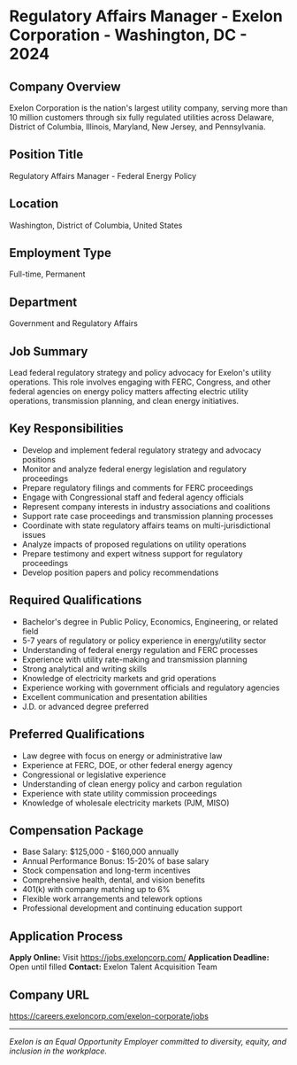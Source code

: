 # Regulatory Affairs Manager - Exelon Corporation - Washington, DC - 2024

## Company Overview
Exelon Corporation is the nation's largest utility company, serving more than 10 million customers through six fully regulated utilities across Delaware, District of Columbia, Illinois, Maryland, New Jersey, and Pennsylvania.

## Position Title
Regulatory Affairs Manager - Federal Energy Policy

## Location
Washington, District of Columbia, United States

## Employment Type
Full-time, Permanent

## Department
Government and Regulatory Affairs

## Job Summary
Lead federal regulatory strategy and policy advocacy for Exelon's utility operations. This role involves engaging with FERC, Congress, and other federal agencies on energy policy matters affecting electric utility operations, transmission planning, and clean energy initiatives.

## Key Responsibilities
- Develop and implement federal regulatory strategy and advocacy positions
- Monitor and analyze federal energy legislation and regulatory proceedings
- Prepare regulatory filings and comments for FERC proceedings
- Engage with Congressional staff and federal agency officials
- Represent company interests in industry associations and coalitions
- Support rate case proceedings and transmission planning processes
- Coordinate with state regulatory affairs teams on multi-jurisdictional issues
- Analyze impacts of proposed regulations on utility operations
- Prepare testimony and expert witness support for regulatory proceedings
- Develop position papers and policy recommendations

## Required Qualifications
- Bachelor's degree in Public Policy, Economics, Engineering, or related field
- 5-7 years of regulatory or policy experience in energy/utility sector
- Understanding of federal energy regulation and FERC processes
- Experience with utility rate-making and transmission planning
- Strong analytical and writing skills
- Knowledge of electricity markets and grid operations
- Experience working with government officials and regulatory agencies
- Excellent communication and presentation abilities
- J.D. or advanced degree preferred

## Preferred Qualifications
- Law degree with focus on energy or administrative law
- Experience at FERC, DOE, or other federal energy agency
- Congressional or legislative experience
- Understanding of clean energy policy and carbon regulation
- Experience with state utility commission proceedings
- Knowledge of wholesale electricity markets (PJM, MISO)

## Compensation Package
- Base Salary: $125,000 - $160,000 annually
- Annual Performance Bonus: 15-20% of base salary
- Stock compensation and long-term incentives
- Comprehensive health, dental, and vision benefits
- 401(k) with company matching up to 6%
- Flexible work arrangements and telework options
- Professional development and continuing education support

## Application Process
**Apply Online:** Visit https://jobs.exeloncorp.com/
**Application Deadline:** Open until filled
**Contact:** Exelon Talent Acquisition Team

## Company URL
https://careers.exeloncorp.com/exelon-corporate/jobs

---
*Exelon is an Equal Opportunity Employer committed to diversity, equity, and inclusion in the workplace.*